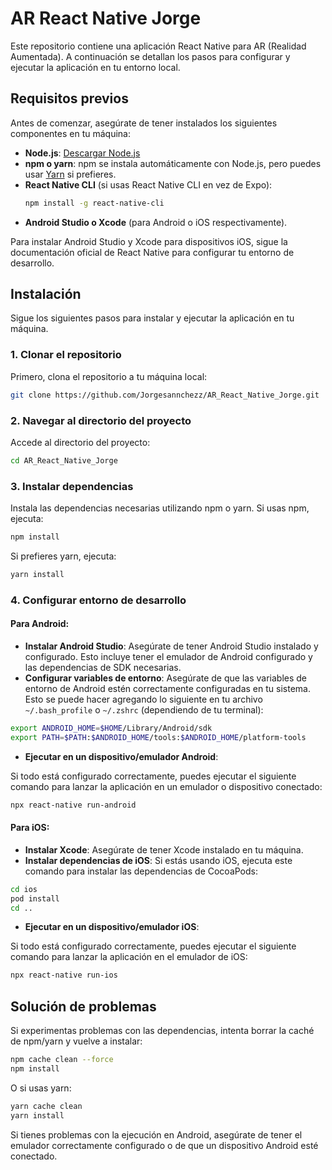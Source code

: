 # AR React Native Jorge

Este repositorio contiene una aplicación React Native para AR (Realidad Aumentada). A continuación se detallan los pasos para configurar y ejecutar la aplicación en tu entorno local.

## Requisitos previos

Antes de comenzar, asegúrate de tener instalados los siguientes componentes en tu máquina:

- **Node.js**: [Descargar Node.js](https://nodejs.org/)
- **npm o yarn**: npm se instala automáticamente con Node.js, pero puedes usar [Yarn](https://yarnpkg.com/) si prefieres.
- **React Native CLI** (si usas React Native CLI en vez de Expo):
  ```bash
  npm install -g react-native-cli
  ```
- **Android Studio o Xcode** (para Android o iOS respectivamente).

Para instalar Android Studio y Xcode para dispositivos iOS, sigue la documentación oficial de React Native para configurar tu entorno de desarrollo.

## Instalación

Sigue los siguientes pasos para instalar y ejecutar la aplicación en tu máquina.

### 1. Clonar el repositorio

Primero, clona el repositorio a tu máquina local:

```bash
git clone https://github.com/Jorgesannchezz/AR_React_Native_Jorge.git
```

### 2. Navegar al directorio del proyecto

Accede al directorio del proyecto:

```bash
cd AR_React_Native_Jorge
```

### 3. Instalar dependencias

Instala las dependencias necesarias utilizando npm o yarn. Si usas npm, ejecuta:

```bash
npm install
```

Si prefieres yarn, ejecuta:

```bash
yarn install
```

### 4. Configurar entorno de desarrollo

#### Para Android:

- **Instalar Android Studio**: Asegúrate de tener Android Studio instalado y configurado. Esto incluye tener el emulador de Android configurado y las dependencias de SDK necesarias.
- **Configurar variables de entorno**: Asegúrate de que las variables de entorno de Android estén correctamente configuradas en tu sistema. Esto se puede hacer agregando lo siguiente en tu archivo `~/.bash_profile` o `~/.zshrc` (dependiendo de tu terminal):

```bash
export ANDROID_HOME=$HOME/Library/Android/sdk
export PATH=$PATH:$ANDROID_HOME/tools:$ANDROID_HOME/platform-tools
```

- **Ejecutar en un dispositivo/emulador Android**:

Si todo está configurado correctamente, puedes ejecutar el siguiente comando para lanzar la aplicación en un emulador o dispositivo conectado:

```bash
npx react-native run-android
```

#### Para iOS:

- **Instalar Xcode**: Asegúrate de tener Xcode instalado en tu máquina.
- **Instalar dependencias de iOS**: Si estás usando iOS, ejecuta este comando para instalar las dependencias de CocoaPods:

```bash
cd ios
pod install
cd ..
```

- **Ejecutar en un dispositivo/emulador iOS**:

Si todo está configurado correctamente, puedes ejecutar el siguiente comando para lanzar la aplicación en el emulador de iOS:

```bash
npx react-native run-ios
```

## Solución de problemas

Si experimentas problemas con las dependencias, intenta borrar la caché de npm/yarn y vuelve a instalar:

```bash
npm cache clean --force
npm install
```

O si usas yarn:

```bash
yarn cache clean
yarn install
```

Si tienes problemas con la ejecución en Android, asegúrate de tener el emulador correctamente configurado o de que un dispositivo Android esté conectado.
